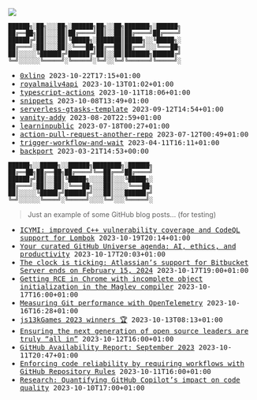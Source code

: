 <img src="https://github-profile-trophy.vercel.app/?username=0xlino&theme=onedark"/>

```
██████╗░██╗░░░██╗░██████╗██╗░░██╗███████╗░██████╗
██╔══██╗██║░░░██║██╔════╝██║░░██║██╔════╝██╔════╝
██████╔╝██║░░░██║╚█████╗░███████║█████╗░░╚█████╗░
██╔═══╝░██║░░░██║░╚═══██╗██╔══██║██╔══╝░░░╚═══██╗
██║░░░░░╚██████╔╝██████╔╝██║░░██║███████╗██████╔╝
╚═╝░░░░░░╚═════╝░╚═════╝░╚═╝░░╚═╝╚══════╝╚═════╝░
```

<!-- PUSHES:START -->

- <samp>[0xlino](https://github.com/0xlino/0xlino) <kbd>2023-10-22T17:15+01:00</kbd></samp>
- <samp>[royalmailv4api](https://github.com/0xlino/royalmailv4api) <kbd>2023-10-13T01:02+01:00</kbd></samp>
- <samp>[typescript-actions](https://github.com/0xlino/typescript-actions) <kbd>2023-10-11T18:06+01:00</kbd></samp>
- <samp>[snippets](https://github.com/0xlino/snippets) <kbd>2023-10-08T13:49+01:00</kbd></samp>
- <samp>[serverless-gtasks-template](https://github.com/0xlino/serverless-gtasks-template) <kbd>2023-09-12T14:54+01:00</kbd></samp>
- <samp>[vanity-addy](https://github.com/0xlino/vanity-addy) <kbd>2023-08-20T22:59+01:00</kbd></samp>
- <samp>[learninpublic](https://github.com/0xlino/learninpublic) <kbd>2023-07-18T00:27+01:00</kbd></samp>
- <samp>[action-pull-request-another-repo](https://github.com/0xlino/action-pull-request-another-repo) <kbd>2023-07-12T00:49+01:00</kbd></samp>
- <samp>[trigger-workflow-and-wait](https://github.com/0xlino/trigger-workflow-and-wait) <kbd>2023-04-11T16:11+01:00</kbd></samp>
- <samp>[backport](https://github.com/0xlino/backport) <kbd>2023-03-21T14:53+00:00</kbd></samp>

<!-- PUSHES:END -->

```
██████╗░░█████╗░░██████╗████████╗░██████╗
██╔══██╗██╔══██╗██╔════╝╚══██╔══╝██╔════╝
██████╔╝██║░░██║╚█████╗░░░░██║░░░╚█████╗░
██╔═══╝░██║░░██║░╚═══██╗░░░██║░░░░╚═══██╗
██║░░░░░╚█████╔╝██████╔╝░░░██║░░░██████╔╝
╚═╝░░░░░░╚════╝░╚═════╝░░░░╚═╝░░░╚═════╝░
```

> Just an example of some GitHub blog posts... (for testing)

<!-- POSTS:START -->

- <samp>[ICYMI: improved C++ vulnerability coverage and CodeQL support for Lombok](https://github.blog/2023-10-19-icymi-improved-c-vulnerability-coverage-and-codeql-support-for-lombok/) <kbd>2023-10-19T20:14+01:00</kbd></samp>
- <samp>[Your curated GitHub Universe agenda: AI, ethics, and productivity](https://github.blog/2023-10-17-your-curated-github-universe-agenda-ai-ethics-and-productivity/) <kbd>2023-10-17T20:03+01:00</kbd></samp>
- <samp>[The clock is ticking: Atlassian’s support for Bitbucket Server ends on February 15, 2024](https://github.blog/2023-10-17-the-clock-is-ticking-atlassians-support-for-bitbucket-server-ends-on-february-15-2024/) <kbd>2023-10-17T19:00+01:00</kbd></samp>
- <samp>[Getting RCE in Chrome with incomplete object initialization in the Maglev compiler](https://github.blog/2023-10-17-getting-rce-in-chrome-with-incomplete-object-initialization-in-the-maglev-compiler/) <kbd>2023-10-17T16:00+01:00</kbd></samp>
- <samp>[Measuring Git performance with OpenTelemetry](https://github.blog/2023-10-16-measuring-git-performance-with-opentelemetry/) <kbd>2023-10-16T16:28+01:00</kbd></samp>
- <samp>[js13kGames 2023 winners 🏆](https://github.blog/2023-10-13-js13k-2023-winners/) <kbd>2023-10-13T08:13+01:00</kbd></samp>
- <samp>[Ensuring the next generation of open source leaders are truly &#8220;all in&#8221;](https://github.blog/2023-10-12-ensuring-the-next-generation-of-open-source-leaders-are-truly-all-in/) <kbd>2023-10-12T16:00+01:00</kbd></samp>
- <samp>[GitHub Availability Report: September 2023](https://github.blog/2023-10-11-github-availability-report-september-2023/) <kbd>2023-10-11T20:47+01:00</kbd></samp>
- <samp>[Enforcing code reliability by requiring workflows with GitHub Repository Rules](https://github.blog/2023-10-11-enforcing-code-reliability-by-requiring-workflows-with-github-repository-rules/) <kbd>2023-10-11T16:00+01:00</kbd></samp>
- <samp>[Research: Quantifying GitHub Copilot’s impact on code quality](https://github.blog/2023-10-10-research-quantifying-github-copilots-impact-on-code-quality/) <kbd>2023-10-10T17:00+01:00</kbd></samp>

<!-- POSTS:END -->

